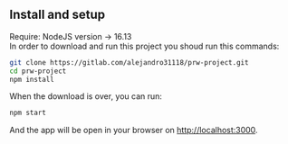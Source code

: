 ## Install and setup
Require: NodeJS version -> 16.13\
In order to download and run this project you shoud run this commands:
```sh
git clone https://gitlab.com/alejandro31118/prw-project.git
cd prw-project
npm install
```
When the download is over, you can run:
```sh
npm start
```
And the app will be open in your browser on [http://localhost:3000](http://localhost:3000).
